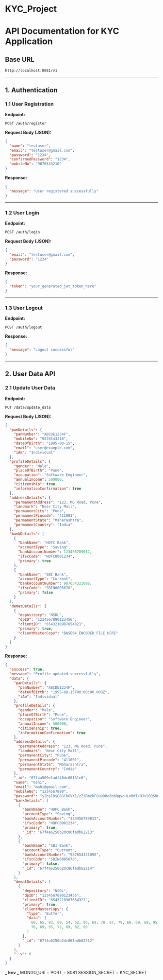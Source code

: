 # KYC_Project

# API Documentation for KYC Application

## Base URL

```
http://localhost:8081/v1
```

---

## 1. Authentication

### 1.1 User Registration

**Endpoint:**

```
POST /auth/register
```

**Request Body (JSON):**

```json
{
  "name": "testuser",
  "email": "testuser@gmail.com",
  "password": "1234",
  "confirmedPassword": "1234",
  "mobileNo": "9876543210"
}
```

**Response:**

```json
{
  "message": "User registered successfully"
}
```

---

### 1.2 User Login

**Endpoint:**

```
POST /auth/login
```

**Request Body (JSON):**

```json
{
  "email": "testuser@gmail.com",
  "password": "1234"
}
```

**Response:**

```json
{
  "token": "your_generated_jwt_token_here"
}
```

---

### 1.3 User Logout

**Endpoint:**

```
POST /auth/logout
```

**Response:**

```json
{
  "message": "Logout successful"
}
```

---

## 2. User Data API

### 2.1 Update User Data

**Endpoint:**

```
PUT /data/update_data
```

**Request Body (JSON):**

```json
{
  "panDetails": {
    "panNumber": "ABCDE1234F",
    "mobileNo": "9876543210",
    "dateOfBirth": "1995-08-15",
    "email": "user@example.com",
    "iAm": "Individual"
  },
  "profileDetails": {
    "gender": "Male",
    "placeOfBirth": "Pune",
    "occupation": "Software Engineer",
    "annualIncome": 500000,
    "citizenship": true,
    "informationConfirmation": true
  },
  "addressDetails": {
    "permanentAddress": "123, MG Road, Pune",
    "landmark": "Near City Mall",
    "permanentCity": "Pune",
    "permanentPincode": "411001",
    "permanentState": "Maharashtra",
    "permanentCountry": "India"
  },
  "bankDetails": [
    {
      "bankName": "HDFC Bank",
      "accountType": "Saving",
      "bankAccountNumber": 123456789012,
      "ifscCode": "HDFC0001234",
      "primary": true
    },
    {
      "bankName": "SBI Bank",
      "accountType": "Current",
      "bankAccountNumber": 987654321098,
      "ifscCode": "SBIN0005678",
      "primary": false
    }
  ],
  "dematDetails": [
    {
      "depository": "NSDL",
      "dpID": "1234567890123456",
      "clientID": "6543210987654321",
      "primary": true,
      "clientMasterCopy": "BASE64_ENCODED_FILE_HERE"
    }
  ]
}
```

**Response:**

```json
{
  "success": true,
  "message": "Profile updated successfully",
  "data": {
    "panDetails": {
      "panNumber": "ABCDE1234F",
      "dateOfBirth": "1995-08-15T00:00:00.000Z",
      "iAm": "Individual"
    },
    "profileDetails": {
      "gender": "Male",
      "placeOfBirth": "Pune",
      "occupation": "Software Engineer",
      "annualIncome": 500000,
      "citizenship": true,
      "informationConfirmation": true
    },
    "addressDetails": {
      "permanentAddress": "123, MG Road, Pune",
      "landmark": "Near City Mall",
      "permanentCity": "Pune",
      "permanentPincode": "411001",
      "permanentState": "Maharashtra",
      "permanentCountry": "India"
    },
    "_id": "67f4a509e1adf48dc00131e0",
    "name": "mahi",
    "email": "mahi@gmail.com",
    "mobileNo": "1234567890",
    "password": "$2b$10$G8GCbGVX1/zZiRmzkFGuwOHo6nbQqyoHLoRdI/HJvl8Q6H6Karj42",
    "bankDetails": [
      {
        "bankName": "HDFC Bank",
        "accountType": "Saving",
        "bankAccountNumber": "123456789012",
        "ifscCode": "HDFC0001234",
        "primary": true,
        "_id": "67f4a6250b2dc86fadb62213"
      },
      {
        "bankName": "SBI Bank",
        "accountType": "Current",
        "bankAccountNumber": "987654321098",
        "ifscCode": "SBIN0005678",
        "primary": false,
        "_id": "67f4a6250b2dc86fadb62214"
      }
    ],
    "dematDetails": [
      {
        "depository": "NSDL",
        "dpID": "1234567890123456",
        "clientID": "6543210987654321",
        "primary": true,
        "clientMasterCopy": {
          "type": "Buffer",
          "data": [
            66, 65, 83, 69, 54, 52, 95, 69, 78, 67, 79, 68, 69, 68, 95, 70, 73,
            76, 69, 95, 72, 69, 82, 69
          ]
        },
        "_id": "67f4a6250b2dc86fadb62212"
      }
    ],
    "__v": 0
  }
}
```

**_ Env _**
MONGO_URI =
PORT = 8081
SESSION_SECRET = KYC_SECRET
